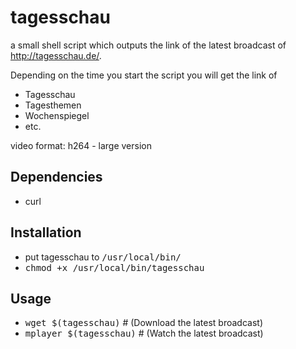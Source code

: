 tagesschau
==========
a small shell script which outputs the link of the latest broadcast of
http://tagesschau.de/.

Depending on the time you start the script you will get the link of
  - Tagesschau
  - Tagesthemen
  - Wochenspiegel
  - etc.

video format: h264 - large version

Dependencies
------------
  - curl

Installation
-------------
  - put tagesschau to <tt>/usr/local/bin/</tt>
  - <tt>chmod +x /usr/local/bin/tagesschau</tt>

Usage
-----
  - <tt>wget $(tagesschau)</tt> # (Download the latest broadcast)
  - <tt>mplayer $(tagesschau)</tt> # (Watch the latest broadcast)
